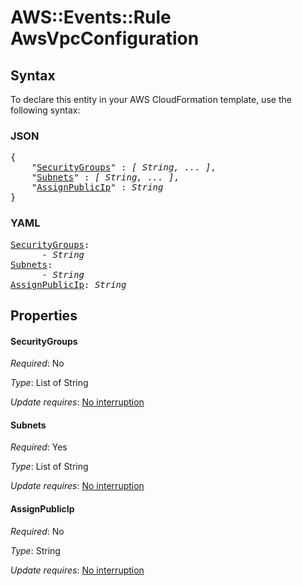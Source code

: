 # AWS::Events::Rule AwsVpcConfiguration

## Syntax

To declare this entity in your AWS CloudFormation template, use the following syntax:

### JSON

<pre>
{
    "<a href="#securitygroups" title="SecurityGroups">SecurityGroups</a>" : <i>[ String, ... ]</i>,
    "<a href="#subnets" title="Subnets">Subnets</a>" : <i>[ String, ... ]</i>,
    "<a href="#assignpublicip" title="AssignPublicIp">AssignPublicIp</a>" : <i>String</i>
}
</pre>

### YAML

<pre>
<a href="#securitygroups" title="SecurityGroups">SecurityGroups</a>: <i>
      - String</i>
<a href="#subnets" title="Subnets">Subnets</a>: <i>
      - String</i>
<a href="#assignpublicip" title="AssignPublicIp">AssignPublicIp</a>: <i>String</i>
</pre>

## Properties

#### SecurityGroups

_Required_: No

_Type_: List of String

_Update requires_: [No interruption](https://docs.aws.amazon.com/AWSCloudFormation/latest/UserGuide/using-cfn-updating-stacks-update-behaviors.html#update-no-interrupt)

#### Subnets

_Required_: Yes

_Type_: List of String

_Update requires_: [No interruption](https://docs.aws.amazon.com/AWSCloudFormation/latest/UserGuide/using-cfn-updating-stacks-update-behaviors.html#update-no-interrupt)

#### AssignPublicIp

_Required_: No

_Type_: String

_Update requires_: [No interruption](https://docs.aws.amazon.com/AWSCloudFormation/latest/UserGuide/using-cfn-updating-stacks-update-behaviors.html#update-no-interrupt)
